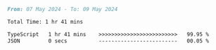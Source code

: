 
<!--START_SECTION:waka-->

```markdown
From: 07 May 2024 - To: 09 May 2024

Total Time: 1 hr 41 mins

TypeScript   1 hr 41 mins    >>>>>>>>>>>>>>>>>>>>>>>>>   99.95 %
JSON         0 secs          -------------------------   00.05 %
```

<!--END_SECTION:waka-->

<!--

### Hi there 👋
**Iam-cesar/Iam-cesar** is a ✨ _special_ ✨ repository because its `README.md` (this file) appears on your GitHub profile.

Here are some ideas to get you started:

- 🔭 I’m currently working on ...
- 🌱 I’m currently learning ...
- 👯 I’m looking to collaborate on ...
- 🤔 I’m looking for help with ...
- 💬 Ask me about ...
- 📫 How to reach me: ...
- 😄 Pronouns: ...
- ⚡ Fun fact: ...
-->
